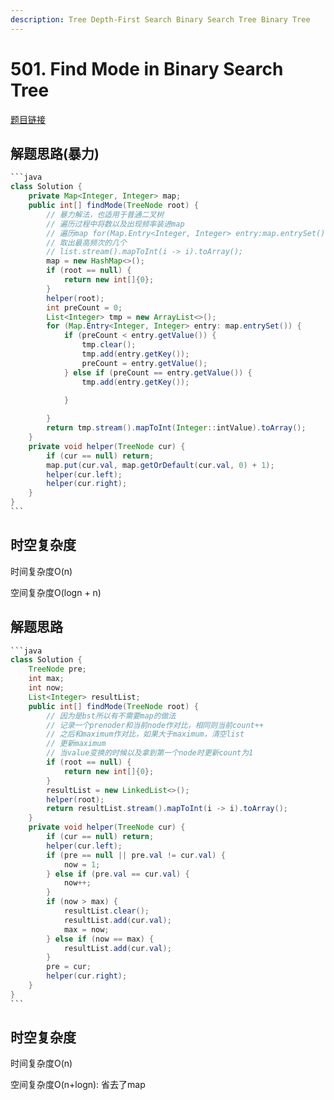 ```yaml
---
description: Tree Depth-First Search Binary Search Tree Binary Tree
---
```


# 501. Find Mode in Binary Search Tree

[题目链接](https://leetcode.com/problems/find-mode-in-binary-search-tree/description/)

## 解题思路(暴力)

````java
```java
class Solution {
    private Map<Integer, Integer> map;
    public int[] findMode(TreeNode root) {
        // 暴力解法，也适用于普通二叉树
        // 遍历过程中将数以及出现频率装进map
        // 遍历map for(Map.Entry<Integer, Integer> entry:map.entrySet())
        // 取出最高频次的几个
        // list.stream().mapToInt(i -> i).toArray();
        map = new HashMap<>();
        if (root == null) {
            return new int[]{0};
        }
        helper(root);
        int preCount = 0;
        List<Integer> tmp = new ArrayList<>();
        for (Map.Entry<Integer, Integer> entry: map.entrySet()) {
            if (preCount < entry.getValue()) {
                tmp.clear();
                tmp.add(entry.getKey());
                preCount = entry.getValue();
            } else if (preCount == entry.getValue()) {
                tmp.add(entry.getKey());
                
            }

        }
        return tmp.stream().mapToInt(Integer::intValue).toArray();
    }
    private void helper(TreeNode cur) {
        if (cur == null) return;
        map.put(cur.val, map.getOrDefault(cur.val, 0) + 1);
        helper(cur.left);
        helper(cur.right);
    }
}
```
````

## 时空复杂度

时间复杂度O(n)

空间复杂度O(logn + n)

## 解题思路

````java
```java
class Solution {
    TreeNode pre;
    int max;
    int now;
    List<Integer> resultList;
    public int[] findMode(TreeNode root) {
        // 因为是bst所以有不需要map的做法
        // 记录一个prenoder和当前node作对比，相同则当前count++
        // 之后和maximum作对比，如果大于maximum，清空list
        // 更新maximum
        // 当value变换的时候以及拿到第一个node时更新count为1
        if (root == null) {
            return new int[]{0};
        }
        resultList = new LinkedList<>();
        helper(root);
        return resultList.stream().mapToInt(i -> i).toArray();
    }
    private void helper(TreeNode cur) {
        if (cur == null) return;
        helper(cur.left);
        if (pre == null || pre.val != cur.val) {
            now = 1;
        } else if (pre.val == cur.val) {
            now++;
        }
        if (now > max) {
            resultList.clear();
            resultList.add(cur.val);
            max = now;
        } else if (now == max) {
            resultList.add(cur.val);
        }
        pre = cur;
        helper(cur.right);
    }
}
```
````

## 时空复杂度

时间复杂度O(n)

空间复杂度O(n+logn): 省去了map

